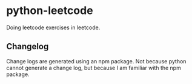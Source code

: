 # python-leetcode
Doing leetcode exercises in leetcode. 

## Changelog
Change logs are generated using an npm package. Not because python cannot generate a change log, but because I am familiar with the npm package.